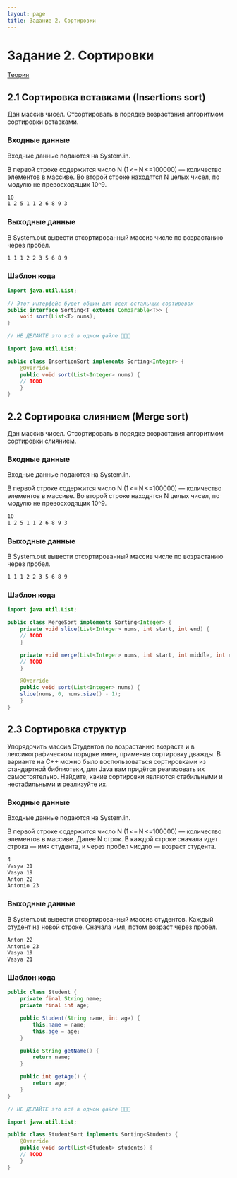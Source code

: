 ```yaml
---
layout: page
title: Задание 2. Сортировки
---
```


# Задание 2. Сортировки

[Теория](/theory/sort)

## 2.1 Сортировка вставками (Insertions sort)

Дан массив чисел. Отсортировать в порядке возрастания алгоритмом сортировки вставками.

### Входные данные

Входные данные подаются на System.in.

В первой строке содержится число N (1 <= N <=100000) — количество элементов в массиве.
Во второй строке находятся N целых чисел, по модулю не превосходящих 10^9.

```txt
10
1 2 5 1 1 2 6 8 9 3
```

### Выходные данные

В System.out вывести отсортированный массив числе по возрастанию через пробел.

```txt
1 1 1 2 2 3 5 6 8 9
```

### Шаблон кода

```java
import java.util.List;

// Этот интерфейс будет общим для всех остальных сортировок
public interface Sorting<T extends Comparable<T>> {
    void sort(List<T> nums);
}

// НЕ ДЕЛАЙТЕ это всё в одном файле 🙏🙏🙏

import java.util.List;

public class InsertionSort implements Sorting<Integer> {
    @Override
    public void sort(List<Integer> nums) {
	// TODO
    }
}
```

## 2.2 Сортировка слиянием (Merge sort)

Дан массив чисел. Отсортировать в порядке возрастания алгоритмом сортировки слиянием.

### Входные данные

Входные данные подаются на System.in.

В первой строке содержится число N (1 <= N <=100000) — количество элементов в массиве.
Во второй строке находятся N целых чисел, по модулю не превосходящих 10^9.

```txt
10
1 2 5 1 1 2 6 8 9 3
```

### Выходные данные

В System.out вывести отсортированный массив числе по возрастанию через пробел.

```txt
1 1 1 2 2 3 5 6 8 9
```

### Шаблон кода

```java
import java.util.List;

public class MergeSort implements Sorting<Integer> {
    private void slice(List<Integer> nums, int start, int end) {
	// TODO
    }

    private void merge(List<Integer> nums, int start, int middle, int end) {
	// TODO
    }

    @Override
    public void sort(List<Integer> nums) {
	slice(nums, 0, nums.size() - 1);
    }
}
```

## 2.3 Сортировка структур

Упорядочить массив Студентов по возрастанию возраста и в лексикографическом порядке имен, применив сортировку дважды.
В варианте на C++ можно было воспользоваться сортировками из стандартной библиотеки, для Java вам придётся реализовать их самостоятельно. Найдите, какие сортировки являются стабильными и нестабильными и реализуйте их.

### Входные данные

Входные данные подаются на System.in.

В первой строке содержится число N (1 <= N <=100000) — количество элементов в массиве.
Далее N строк. В каждой строке сначала идет строка — имя студента, и через пробел чисдло — возраст студента.

```txt
4
Vasya 21
Vasya 19
Anton 22
Antonio 23
```

### Выходные данные

В System.out вывести отсортированный массив студентов. Каждый студент на новой строке. Сначала имя, потом возраст через пробел.

```txt
Anton 22
Antonio 23
Vasya 19
Vasya 21
```

### Шаблон кода

```java
public class Student {
    private final String name;
    private final int age;

    public Student(String name, int age) {
        this.name = name;
        this.age = age;
    }

    public String getName() {
        return name;
    }

    public int getAge() {
        return age;
    }
}

// НЕ ДЕЛАЙТЕ это всё в одном файле 🙏🙏🙏

import java.util.List;

public class StudentSort implements Sorting<Student> {
    @Override
    public void sort(List<Student> students) {
	// TODO
    }
}
```

